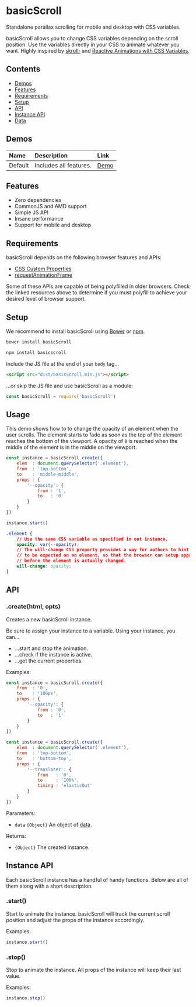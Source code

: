 # basicScroll

Standalone parallax scrolling for mobile and desktop with CSS variables.

basicScroll allows you to change CSS variables depending on the scroll position. Use the variables directly in your CSS to animate whatever you want. Highly inspired by [skrollr](https://github.com/Prinzhorn/skrollr) and [Reactive Animations with CSS Variables](http://slides.com/davidkhourshid/reactanim#/).

## Contents

- [Demos](#demos)
- [Features](#features)
- [Requirements](#requirements)
- [Setup](#setup)
- [API](#api)
- [Instance API](#instance-api)
- [Data](#data)

## Demos

| Name | Description | Link |
|:-----------|:------------|:------------|
| Default | Includes all features. | [Demo](demos/default.html) |

## Features

- Zero dependencies
- CommonJS and AMD support
- Simple JS API
- Insane performance
- Support for mobile and desktop

## Requirements

basicScroll depends on the following browser features and APIs:

- [CSS Custom Properties](https://drafts.csswg.org/css-variables/#defining-variables)
- [requestAnimationFrame](https://www.w3.org/TR/animation-timing/#dom-windowanimationtiming-requestanimationframe)

Some of these APIs are capable of being polyfilled in older browsers. Check the linked resources above to determine if you must polyfill to achieve your desired level of browser support.

## Setup

We recommend to install basicScroll using [Bower](https://bower.io/) or [npm](https://npmjs.com).

```sh
bower install basicScroll
```

```sh
npm install basicscroll
```

Include the JS file at the end of your `body` tag…

```html
<script src="dist/basicScroll.min.js"></script>
```

…or skip the JS file and use basicScroll as a module:

```js
const basicScroll = require('basicScroll')
```

## Usage

This demo shows how to to change the opacity of an element when the user scrolls. The element starts to fade as soon as the top of the element reaches the bottom of the viewport. A opacity of `0` is reached when the middle of the element is in the middle on the viewport.

```js
const instance = basicScroll.create({
	elem  : document.querySelector('.element'),
	from  : 'top-bottom',
	to    : 'middle-middle',
	props : {
		'--opacity': {
			from : '1',
			to   : '0'
		}
	}
})

instance.start()
```

```css
.element {
	// Use the same CSS variable as specified in out instance.
	opacity: var(--opacity);
	// The will-change CSS property provides a way for authors to hint browsers about the kind of changes
	// to be expected on an element, so that the browser can setup appropriate optimizations ahead of time
	// before the element is actually changed.
	will-change: opacity;
}
```

## API

### .create(html, opts)

Creates a new basicScroll instance.

Be sure to assign your instance to a variable. Using your instance, you can…

* …start and stop the animation.
* …check if the instance is active.
* …get the current properties.

Examples:

```js
const instance = basicScroll.create({
	from  : '0',
	to    : '100px',
	props : {
		'--opacity': {
			from : '0',
			to   : '1'
		}
	}
})
```

```js
const instance = basicScroll.create({
	elem  : document.querySelector('.element'),
	from  : 'top-bottom',
	to    : 'bottom-top',
	props : {
		'--translateY': {
			from   : '0',
			to     : '100%',
			timing : 'elasticOut'
		}
	}
})
```

Parameters:

- `data` `{Object}` An object of [data](#data).

Returns:

- `{Object}` The created instance.

## Instance API

Each basicScroll instance has a handful of handy functions. Below are all of them along with a short description.

### .start()

Start to animate the instance. basicScroll will track the current scroll position and adjust the props of the instance accordingly.

Examples:

```js
instance.start()
```

### .stop()

Stop to animate the instance. All props of the instance will keep their last value.

Examples:

```js
instance.stop()
```